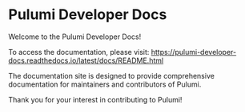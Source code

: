 # Pulumi Developer Docs

Welcome to the Pulumi Developer Docs!

To access the documentation, please visit: https://pulumi-developer-docs.readthedocs.io/latest/docs/README.html

The documentation site is designed to provide comprehensive documentation for maintainers and contributors of Pulumi.

Thank you for your interest in contributing to Pulumi!

